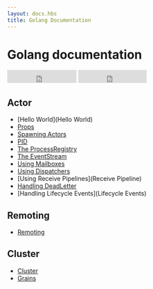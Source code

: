 ```yaml
---
layout: docs.hbs
title: Golang Documentation
---
```

# Golang documentation

<iframe src="https://ghbtns.com/github-btn.html?user=AsynkronIT&repo=protoactor-go&type=star&count=true&size=large" frameborder="0" scrolling="0" width="160px" height="30px"></iframe>
<iframe src="https://ghbtns.com/github-btn.html?user=AsynkronIT&repo=protoactor-go&type=fork&count=true&size=large" frameborder="0" scrolling="0" width="158px" height="30px"></iframe>

## Actor
- [Hello World](Hello World)
- [Props](Props)
- [Spawning Actors](Spawn)
- [PID](PID)
- [The ProcessRegistry](ProcessRegistry)
- [The EventStream](EventStream)
- [Using Mailboxes](Mailboxes)
- [Using Dispatchers](Dispatchers)
- [Using Receive Pipelines](Receive Pipeline)
- [Handling DeadLetter](DeadLetter)
- [Handling Lifecycle Events](Lifecycle Events)

## Remoting
- [Remoting](Remoting)

## Cluster
- [Cluster](Cluster)
- [Grains](Grains)